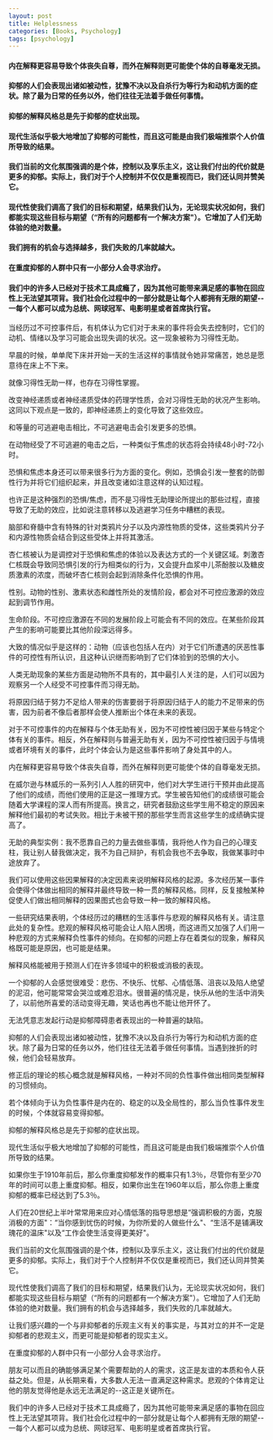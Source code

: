 ```yaml
---
layout: post
title: Helplessness
categories: [Books, Psychology]
tags: [psychology]
---
```

#### 内在解释更容易导致个体丧失自尊，而外在解释则更可能使个体的自尊毫发无损。
#### 抑郁的人们会表现出诸如被动性，犹豫不决以及自杀行为等行为和动机方面的症状。除了最为日常的任务以外，他们往往无法着手做任何事情。
#### 抑郁的解释风格总是先于抑郁的症状出现。
#### 现代生活似乎极大地增加了抑郁的可能性，而且这可能是由我们极端推崇个人价值所导致的结果。
#### 我们当前的文化氛围强调的是个体，控制以及享乐主义，这让我们付出的代价就是更多的抑郁。实际上，我们对于个人控制并不仅仅是重视而已，我们还认同并赞美它。
#### 现代性使我们调高了我们的目标和期望，结果我们认为，无论现实状况如何，我们都能实现这些目标与期望（“所有的问题都有一个解决方案"）。它增加了人们无助体验的绝对数量。
#### 我们拥有的机会与选择越多，我们失败的几率就越大。
#### 在重度抑郁的人群中只有一小部分人会寻求治疗。
#### 我们中的许多人已经对于技术工具成瘾了，因为其他可能带来满足感的事物在回应性上无法望其项背。我们社会化过程中的一部分就是让每个人都拥有无限的期望--一每个人都可以成为总统、网球冠军、电影明星或者首席执行官。
<!-- more -->
当经历过不可控事件后，有机体认为它们对于未来的事件将会失去控制时，它们的动机、情绪以及学习可能会出现失调的状况。这一现象被称为习得性无助。

早晨的时候，单单爬下床并开始一天的生活这样的事情就令她非常痛苦，她总是愿意待在床上不下来。

就像习得性无助一样，也存在习得性掌握。

改变神经递质或者神经递质受体的药理学性质，会对习得性无助的状况产生影响。这同以下观点是一致的，即神经递质上的变化导致了这些效应。

和等量的可逃避电击相比，不可逃避电击会引发更多的恐惧。

在动物经受了不可逃避的电击之后，一种类似于焦虑的状态将会持续48小时-72小时。

恐惧和焦虑本身还可以带来很多行为方面的变化。例如，恐惧会引发一整套的防御性行为并将它们组织起来，并且改变诸如注意这样的认知过程。

也许正是这种强烈的恐惧/焦虑，而不是习得性无助理论所提出的那些过程，直接导致了无助的效应，比如说注意转移以及逃避学习任务中糟糕的表现。

脑部和脊髓中含有特殊的针对类鸦片分子以及内源性物质的受体，这些类鸦片分子和内源性物质会结合到这些受体上并将其激活。

杏仁核被认为是调控对于恐惧和焦虑的体验以及表达方式的一个关键区域。刺激杏仁核既会导致同恐惧引发的行为相类似的行为，又会提升血浆中儿茶酚胺以及糖皮质激素的浓度，而破坏杏仁核则会起到消除条件化恐惧的作用。

性别。动物的性别、激素状态和雌性所处的发情阶段，都会对不可控应激源的效应起到调节作用。

生命阶段。不可控应激源在不同的发展阶段上可能会有不同的效应。在某些阶段其产生的影响可能要比其他阶段深远得多。

大致的情况似乎是这样的：动物（应该也包括人在内）对于它们所遭遇的厌恶性事件的可控性有所认识，且这种认识继而影响到了它们体验到的恐惧的大小。


人类无助现象的某些方面是动物所不具有的，其中最引人关注的是，人们可以因为观察另一个人经受不可控事件而习得无助。

将原因归结于努力不足给人带来的伤害要弱于将原因归结于人的能力不足带来的伤害，因为前者不像后者那样会使人推断出个体在未来的表现。

对于不可控事件的内在解释与个体无助有关，因为不可控性被归因于某些与特定个体有关的事件。相反，外在解释则与普遍无助有关，因为不可控性被归因于与情境或者环境有关的事件，此时个体会认为是这些事件影响了身处其中的人。

内在解释更容易导致个体丧失自尊，而外在解释则更可能使个体的自尊毫发无损。

在威尔逊与林威乐的一系列引人人胜的研究中，他们对大学生进行干预并由此提高了他们的成绩，而他们使用的正是这一推理方式。学生被告知他们的成绩很可能会随着大学课程的深人而有所提高。换言之，研究者鼓励这些学生用不稳定的原因来解释他们最初的考试失败。相比于未被干预的那些学生而言这些学生的成绩确实提高了。

无助的典型实例：我不愿靠自己的力量去做些事情，我将他人作为自己的心理支柱，我让别人替我做决定，我不为自己辩护，有机会我也不去争取，我做某事时中途放弃了。

我们可以使用这些因果解释的决定因素来说明解释风格的起源。多次经历某一事件会使得个体做出相同的解释并最终导致一种一贯的解释风格。同样，反复接触某种促使人们做出相同解释的因果图式也会导致一种一致的解释风格。

一些研究结果表明，个体经历过的糟糕的生活事件与悲观的解释风格有关。请注意此处的复杂性。悲观的解释风格可能会让人陷人困境，而这进而又加强了人们用一种悲观的方式来解释负性事件的倾向。在抑郁的问题上存在着类似的现象，解释风格既可能是原因，也可能是结果。

解释风格能被用于预测人们在许多领域中的积极或消极的表现。

一个抑郁的人会感觉很难受：悲伤、不快乐、忧郁、心情低落、沮丧以及陷人绝望的泥沼，他可能常常会哭泣或难忍泪水。很普遍的情况是，快乐从他的生活中消失了，以前他所喜爱的活动变得无趣，笑话也再也不能让他开怀了。

无法凭意志发起行动是抑郁障碍患者表现出的一种普遍的缺陷。

抑郁的人们会表现出诸如被动性，犹豫不决以及自杀行为等行为和动机方面的症状。除了最为日常的任务以外，他们往往无法着手做任何事情。当遇到挫折的时候，他们会轻易放弃。

修正后的理论的核心概念就是解释风格，一种对不同的负性事件做出相同类型解释的习惯倾向。

若个体倾向于认为负性事件是内在的、稳定的以及全局性的，那么当负性事件发生的时候，个体就容易变得抑郁。

抑郁的解释风格总是先于抑郁的症状出现。

现代生活似乎极大地增加了抑郁的可能性，而且这可能是由我们极端推崇个人价值所导致的结果。

如果你生于1910年前后，那么你重度抑郁发作的概率只有1.3％，尽管你有至少70年的时间可以患上重度抑郁。相反，如果你出生在1960年以后，那么你患上重度抑郁的概率已经达到了5.3％。

人们在20世纪上半叶常常用来应对心情低落的指导思想是“强调积极的方面，克服消极的方面"：“当你感到忧伤的时候，为你所爱的人做些什么"、“生活不是铺满玫瑰花的温床"以及“工作会使生活变得更美好"。

我们当前的文化氛围强调的是个体，控制以及享乐主义，这让我们付出的代价就是更多的抑郁。实际上，我们对于个人控制并不仅仅是重视而已，我们还认同并赞美它。

现代性使我们调高了我们的目标和期望，结果我们认为，无论现实状况如何，我们都能实现这些目标与期望（“所有的问题都有一个解决方案"）。它增加了人们无助体验的绝对数量。我们拥有的机会与选择越多，我们失败的几率就越大。

让我们感兴趣的一个与非抑郁者的乐观主义有关的事实是，与其对立的并不一定是抑郁者的悲观主义，而更可能是抑郁者的现实主义。

在重度抑郁的人群中只有一小部分人会寻求治疗。

朋友可以而且的确能够满足某个需要帮助的人的需求，这正是友谊的本质和令人获益之处。但是，从长期来看，大多数人无法一直满足这种需求。悲观的个体肯定让他的朋友觉得他是永远无法满足的--这正是关键所在。

我们中的许多人已经对于技术工具成瘾了，因为其他可能带来满足感的事物在回应性上无法望其项背。我们社会化过程中的一部分就是让每个人都拥有无限的期望--一每个人都可以成为总统、网球冠军、电影明星或者首席执行官。
